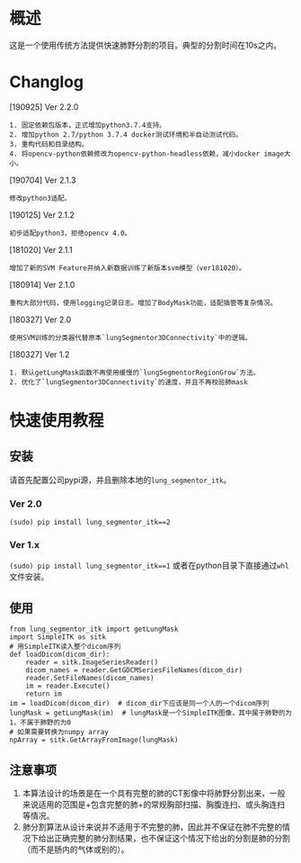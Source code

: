 # 概述
这是一个使用传统方法提供快速肺野分割的项目。典型的分割时间在10s之内。

# Changlog
[190925] Ver 2.2.0

    1. 固定依赖包版本，正式增加python3.7.4支持。
    2. 增加python 2.7/python 3.7.4 docker测试环境和半自动测试代码。
    3. 重构代码和目录结构。
    4. 将opencv-python依赖修改为opencv-python-headless依赖，减小docker image大小。


[190704] Ver 2.1.3

    修改python3适配。


[190125] Ver 2.1.2

    初步适配python3，拒绝opencv 4.0。

[181020] Ver 2.1.1

    增加了新的SVM Feature并纳入新数据训练了新版本svm模型（ver181020）。

[180914] Ver 2.1.0

    重构大部分代码，使用logging记录日志。增加了BodyMask功能，适配插管等复杂情况。

[180327] Ver 2.0

    使用SVM训练的分类器代替原本`lungSegmentor3DConnectivity`中的逻辑。

[180327] Ver 1.2

    1. 默认getLungMask函数不再使用缓慢的`lungSegmentorRegionGrow`方法。 
    2. 优化了`lungSegmentor3DConnectivity`的速度，并且不再校验肺mask
    
# 快速使用教程

## 安装

请首先配置公司pypi源，并且删除本地的`lung_segmentor_itk`。

### Ver 2.0
```(sudo) pip install lung_segmentor_itk==2```

### Ver 1.x

```(sudo) pip install lung_segmentor_itk==1```
或者在python目录下直接通过`whl`文件安装。

## 使用

    from lung_segmentor_itk import getLungMask
    import SimpleITK as sitk
    # 用SimpleITK读入整个dicom序列
    def loadDicom(dicom_dir):
        reader = sitk.ImageSeriesReader()
        dicom_names = reader.GetGDCMSeriesFileNames(dicom_dir)
        reader.SetFileNames(dicom_names)
        im = reader.Execute()
        return im
    im = loadDicom(dicom_dir)  # dicom_dir下应该是同一个人的一个dicom序列
    lungMask = getLungMask(im)  # lungMask是一个SimpleITK图像，其中属于肺野的为1，不属于肺野的为0
    # 如果需要转换为numpy array
    npArray = sitk.GetArrayFromImage(lungMask)
    
## 注意事项
1. 本算法设计的场景是在一个具有完整的肺的CT影像中将肺野分割出来，一般来说适用的范围是+包含完整的肺+的常规胸部扫描、胸腹连扫、或头胸连扫等情况。
2. 肺分割算法从设计来说并不适用于不完整的肺，因此并不保证在肺不完整的情况下给出正确完整的肺分割结果，也不保证这个情况下给出的分割是肺的分割（而不是肠内的气体或别的）。